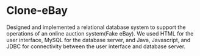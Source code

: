 # Clone-eBay


Designed and implemented a relational database system to support the
operations of an online auction system(Fake eBay). We used HTML for the user interface, MySQL for
the database server, and Java, Javascript, and JDBC for connectivity between the user interface
and database server. 
